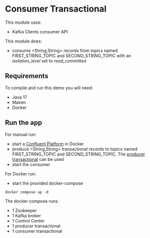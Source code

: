 # Consumer Transactional

This module uses:
- Kafka Clients consumer API

This module does:
- consume <String,String> records from topics named FIRST_STRING_TOPIC and SECOND_STRING_TOPIC with an _isolation_level_ set to
_read_committed_

## Requirements

To compile and run this demo you will need:
- Java 17
- Maven
- Docker

## Run the app

For manual run:
- start a [Confluent Platform](https://docs.confluent.io/platform/current/quickstart/ce-docker-quickstart.html#step-1-download-and-start-cp) in Docker
- produce <String,String> transactional records to topics named FIRST_STRING_TOPIC and SECOND_STRING_TOPIC. The [producer transactional](../../kafka-producer-quickstarts/kafka-producer-transactional) can be used
- start the consumer

For Docker run:
- start the provided docker-compose 

```
docker compose up -d
```

The docker compose runs:
- 1 Zookeeper
- 1 Kafka broker
- 1 Control Center
- 1 producer transactional
- 1 consumer transactional
